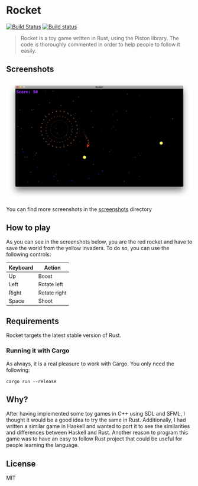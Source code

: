 Rocket
======

[![Build Status](https://travis-ci.org/aochagavia/rocket.svg)](https://travis-ci.org/aochagavia/rocket)
[![Build status](https://ci.appveyor.com/api/projects/status/its182aar6vol45b?svg=true)](https://ci.appveyor.com/project/aochagavia/rocket)

> Rocket is a toy game written in Rust, using the Piston library. The code is thoroughly commented in order to help people to follow it easily.

## Screenshots

![Screenshot](screenshots/gameplay2.png)

You can find more screenshots in the [screenshots] directory

[screenshots]: screenshots/

## How to play

As you can see in the screenshots below, you are the red rocket and have to save the world from the yellow invaders. To do so, you can use the following controls:

Keyboard | Action
-------- | ------------
Up       | Boost
Left     | Rotate left
Right    | Rotate right
Space    | Shoot

## Requirements

Rocket targets the latest stable version of Rust.

### Running it with Cargo

As always, it is a real pleasure to work with Cargo. You only need the following:

```
cargo run --release
```

## Why?

After having implemented some toy games in C++ using SDL and SFML, I thought it would be a good idea to try the same in Rust. Additionally, I had written a similar game in Haskell and wanted to port it to see the similarities and differences between Haskell and Rust. Another reason to program this game was to have an easy to follow Rust project that could be useful for people learning the language.

## License

MIT
